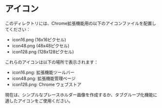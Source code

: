 # アイコン

このディレクトリには、Chrome拡張機能用の以下のアイコンファイルを配置してください：

- icon16.png (16x16ピクセル)
- icon48.png (48x48ピクセル)  
- icon128.png (128x128ピクセル)

これらのアイコンは以下の場所で表示されます：
- icon16.png: 拡張機能ツールバー
- icon48.png: 拡張機能管理ページ
- icon128.png: Chrome ウェブストア

現在は、シンプルなプレースホルダー画像を作成するか、タブグループ化機能に適したアイコンをご使用ください。